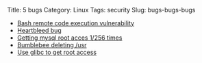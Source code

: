 Title: 5 bugs
Category: Linux
Tags: security
Slug: bugs-bugs-bugs

* [Bash remote code execution vulnerability](http://web.nvd.nist.gov/view/vuln/detail?vulnId=CVE-2014-6271)
* [Heartbleed bug](https://www.openssl.org/news/secadv_20140407.txt)
* [Getting mysql root acces 1/256 times](http://seclists.org/oss-sec/2012/q2/493)
* [Bumblebee deleting /usr](https://github.com/MrMEEE/bumblebee-Old-and-abbandoned/commit/a047be85247755cdbe0acce6f1dafc8beb84f2ac)
* [Use glibc to get root access](http://seclists.org/fulldisclosure/2010/Oct/257)

